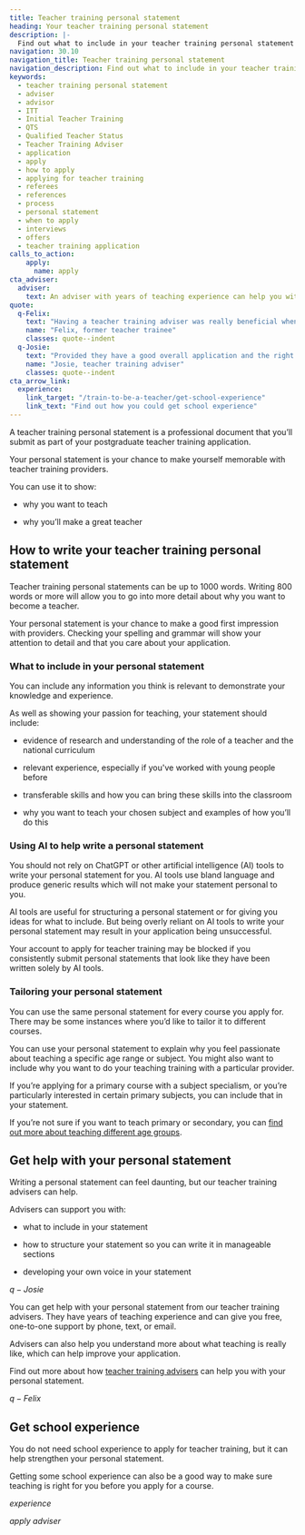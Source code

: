 ```yaml
---
title: Teacher training personal statement
heading: Your teacher training personal statement
description: |-
  Find out what to include in your teacher training personal statement when you apply for a course leading to qualified teacher status (QTS) or a PGCE.
navigation: 30.10
navigation_title: Teacher training personal statement
navigation_description: Find out what to include in your teacher training personal statement.
keywords:
  - teacher training personal statement
  - adviser
  - advisor
  - ITT
  - Initial Teacher Training
  - QTS
  - Qualified Teacher Status
  - Teacher Training Adviser
  - application
  - apply
  - how to apply
  - applying for teacher training
  - referees
  - references
  - process
  - personal statement
  - when to apply
  - interviews
  - offers
  - teacher training application
calls_to_action:
    apply:
      name: apply
cta_adviser:
  adviser:
    text: An adviser with years of teaching experience can help you with your personal statement. Chat by phone, text or email, as little or as often as you need.
quote:
  q-Felix:
    text: "Having a teacher training adviser was really beneficial when editing my personal statement and preparing for interviews. My top tips for the application process would be to get an adviser, and to think about what transferrable skills you have when writing your personal statement and answering interview questions."
    name: "Felix, former teacher trainee"
    classes: quote--indent
  q-Josie: 
    text: "Provided they have a good overall application and the right qualifications, most candidates who come to us for help with their personal statement will go on to get an interview." 
    name: "Josie, teacher training adviser" 
    classes: quote--indent 
cta_arrow_link:
  experience:
    link_target: "/train-to-be-a-teacher/get-school-experience"
    link_text: "Find out how you could get school experience"
---
```



A teacher training personal statement is a professional document that you’ll submit as part of your postgraduate teacher training application.

Your personal statement is your chance to make yourself memorable with teacher training providers.

You can use it to show:

* why you want to teach  

* why you’ll make a great teacher  

## How to write your teacher training personal statement

Teacher training personal statements can be up to 1000 words. Writing 800 words or more will allow you to go into more detail about why you want to become a teacher.

Your personal statement is your chance to make a good first impression with providers. Checking your spelling and grammar will show your attention to detail and that you care about your application.

### What to include in your personal statement

You can include any information you think is relevant to demonstrate your knowledge and experience.

As well as showing your passion for teaching, your statement should include:

* evidence of research and understanding of the role of a teacher and the national curriculum

* relevant experience, especially if you've worked with young people before

* transferable skills and how you can bring these skills into the classroom

* why you want to teach your chosen subject and examples of how you’ll do this

### Using AI to help write a personal statement

You should not rely on ChatGPT or other artificial intelligence (AI) tools to write your personal statement for you. AI tools use bland language and produce generic results which will not make your statement personal to you.

AI tools are useful for structuring a personal statement or for giving you ideas for what to include. But being overly reliant on AI tools to write your personal statement may result in your application being unsuccessful.

Your account to apply for teacher training may be blocked if you consistently submit personal statements that look like they have been written solely by AI tools.

### Tailoring your personal statement

You can use the same personal statement for every course you apply for. There may be some instances where you’d like to tailor it to different courses.

You can use your personal statement to explain why you feel passionate about teaching a specific age range or subject. You might also want to include why you want to do your teaching training with a particular provider.

If you’re applying for a primary course with a subject specialism, or you’re particularly interested in certain primary subjects, you can include that in your statement.

If you’re not sure if you want to teach primary or secondary, you can [find out more about teaching different age groups](/life-as-a-teacher/age-groups-and-specialisms/age-groups-you-could-teach).

## Get help with your personal statement

Writing a personal statement can feel daunting, but our teacher training advisers can help. 

Advisers can support you with:

* what to include in your statement

* how to structure your statement so you can write it in manageable sections

* developing your own voice in your statement  

$q-Josie$ 

You can get help with your personal statement from our teacher training advisers. They have years of teaching experience and can give you free, one-to-one support by phone, text, or email.

Advisers can also help you understand more about what teaching is really like, which can help improve your application.

Find out more about how [teacher training advisers](/teacher-training-advisers) can help you with your personal statement. 

$q-Felix$

## Get school experience

You do not need school experience to apply for teacher training, but it can help strengthen your personal statement.

Getting some school experience can also be a good way to make sure teaching is right for you before you apply for a course.

$experience$

$apply$
$adviser$